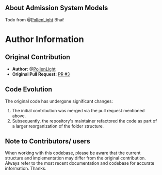 ## About Admission System Models

Todo from @[PollenLight](https://github.com/PollenLight) Bhai!

# Author Information

## Original Contribution

- **Author:** @[PollenLight](https://github.com/PollenLight)
- **Original Pull Request:** [PR #3](https://github.com/FerdausPolok/dev-mates/pull/3)

## Code Evolution

The original code has undergone significant changes:

1. The initial contribution was merged via the pull request mentioned above.
2. Subsequently, the repository's maintainer refactored the code as part of a larger reorganization of the folder structure.

## Note to Contributors/ users

When working with this codebase, please be aware that the current structure and implementation may differ from the original contribution. Always refer to the most recent documentation and codebase for accurate information. Thanks.
